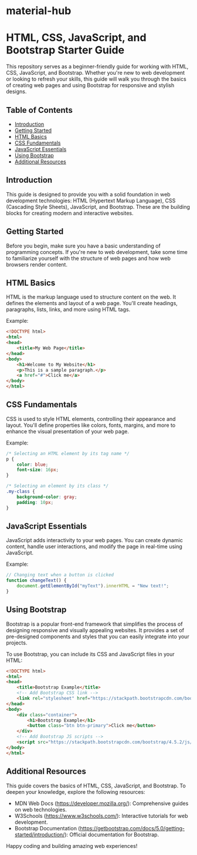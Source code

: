 # material-hub
# HTML, CSS, JavaScript, and Bootstrap Starter Guide

This repository serves as a beginner-friendly guide for working with HTML, CSS, JavaScript, and Bootstrap. Whether you're new to web development or looking to refresh your skills, this guide will walk you through the basics of creating web pages and using Bootstrap for responsive and stylish designs.

## Table of Contents

- [Introduction](#introduction)
- [Getting Started](#getting-started)
- [HTML Basics](#html-basics)
- [CSS Fundamentals](#css-fundamentals)
- [JavaScript Essentials](#javascript-essentials)
- [Using Bootstrap](#using-bootstrap)
- [Additional Resources](#additional-resources)

## Introduction

This guide is designed to provide you with a solid foundation in web development technologies: HTML (Hypertext Markup Language), CSS (Cascading Style Sheets), JavaScript, and Bootstrap. These are the building blocks for creating modern and interactive websites.

## Getting Started

Before you begin, make sure you have a basic understanding of programming concepts. If you're new to web development, take some time to familiarize yourself with the structure of web pages and how web browsers render content.

## HTML Basics

HTML is the markup language used to structure content on the web. It defines the elements and layout of a web page. You'll create headings, paragraphs, lists, links, and more using HTML tags.

Example:
```html
<!DOCTYPE html>
<html>
<head>
    <title>My Web Page</title>
</head>
<body>
    <h1>Welcome to My Website</h1>
    <p>This is a sample paragraph.</p>
    <a href="#">Click me</a>
</body>
</html>
```

## CSS Fundamentals

CSS is used to style HTML elements, controlling their appearance and layout. You'll define properties like colors, fonts, margins, and more to enhance the visual presentation of your web page.

Example:
```css
/* Selecting an HTML element by its tag name */
p {
    color: blue;
    font-size: 16px;
}

/* Selecting an element by its class */
.my-class {
    background-color: gray;
    padding: 10px;
}
```

## JavaScript Essentials

JavaScript adds interactivity to your web pages. You can create dynamic content, handle user interactions, and modify the page in real-time using JavaScript.

Example:
```javascript
// Changing text when a button is clicked
function changeText() {
    document.getElementById("myText").innerHTML = "New text!";
}
```

## Using Bootstrap

Bootstrap is a popular front-end framework that simplifies the process of designing responsive and visually appealing websites. It provides a set of pre-designed components and styles that you can easily integrate into your projects.

To use Bootstrap, you can include its CSS and JavaScript files in your HTML:
```html
<!DOCTYPE html>
<html>
<head>
    <title>Bootstrap Example</title>
    <!-- Add Bootstrap CSS link -->
    <link rel="stylesheet" href="https://stackpath.bootstrapcdn.com/bootstrap/4.5.2/css/bootstrap.min.css">
</head>
<body>
    <div class="container">
        <h1>Bootstrap Example</h1>
        <button class="btn btn-primary">Click me</button>
    </div>
    <!-- Add Bootstrap JS scripts -->
    <script src="https://stackpath.bootstrapcdn.com/bootstrap/4.5.2/js/bootstrap.min.js"></script>
</body>
</html>
```

## Additional Resources

This guide covers the basics of HTML, CSS, JavaScript, and Bootstrap. To deepen your knowledge, explore the following resources:

- MDN Web Docs (https://developer.mozilla.org/): Comprehensive guides on web technologies.
- W3Schools (https://www.w3schools.com/): Interactive tutorials for web development.
- Bootstrap Documentation (https://getbootstrap.com/docs/5.0/getting-started/introduction/): Official documentation for Bootstrap.

Happy coding and building amazing web experiences!
